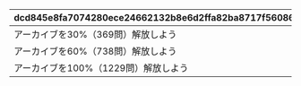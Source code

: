 |dcd845e8fa7074280ece24662132b8e6d2ffa82ba8717f560869f97558d7cdad|05cb031242176f8b7ba83010e21294373faf7abddec740a27198863b5ff0aa7b|bee1ab5a3cb4cff87159fabbe1c3727c0fe3e5b2beac0387831715d092afd499|6d18501aa156909e4bad4ce496a5f3a1493862b0fe519e17c2812bd3c89b8cf1|
| --- | --- | --- | --- |
|アーカイブを30%（369問）解放しよう|369|10903001|1|
|アーカイブを60%（738問）解放しよう|738|10903002|2|
|アーカイブを100%（1229問）解放しよう|1229|10903003|3|
